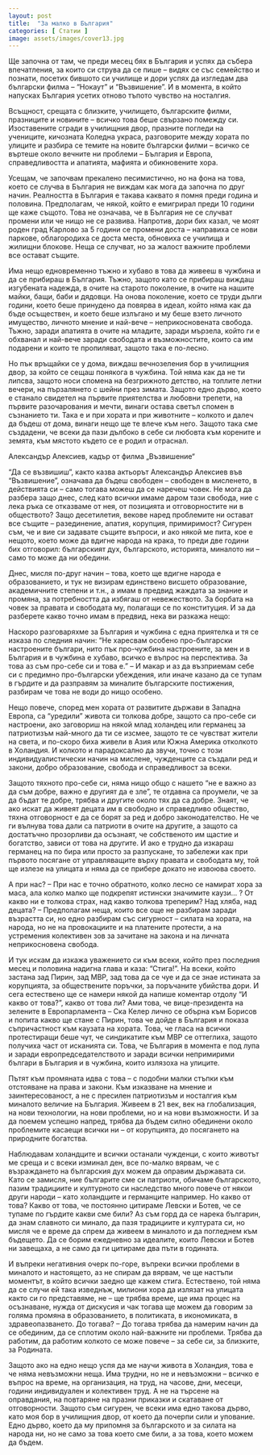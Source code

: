 ```yaml
---
layout: post
title:  "За малко в България"
categories: [ Статии ]
image: assets/images/cover13.jpg
---
```


Ще започна от там, че преди месец бях в България и успях да събера впечатления, за които си струва да се пише – видях се със семейство и познати, посетих бившото си училище и дори успях да изгледам два български филма – “Нокаут” и “Възвишение”. И в момента, в който напусках България усетих отново тъпото чувство на носталгия.

Всъщност, срещата с близките, училището, българските филми, празниците и новините – всичко това беше свързано помежду си. Изоставените сгради в училищния двор, празните погледи на учениците, кичозната Коледна украса, разговорите между хората по улиците и разбира се темите на новите български филми – всичко се въртеше около вечните ни проблеми – България и Европа, справедливостта и апатията, мафията и обикновените хора.

Усещам, че започвам прекалено песимистично, но на фона на това, което се случва в България не виждам как мога да започна по друг начин. Реалността в България е такава каквато я помня преди година и половина. Предполагам, че някой, който е емигрирал преди 10 години ще каже същото. Това не означава, че в България не се случват промени или че нищо не се развива. Напротив, дори бих казал, че моят роден град Карлово за 5 години се промени доста – направиха се нови паркове, облагородиха се доста места, обновиха се училища и жилищни блокове. Неща се случват, но за жалост важните проблеми все остават същите.

Има нещо едновременно тъжно и хубаво в това да живееш в чужбина и да се прибираш в България. Тъжно, защото като се прибираш виждаш изгубената надежда, в очите на старото поколение, в очите на нашите майки, бащи, баби и дядовци. На онова поколение, което се труди дълги години, което беше принудено да повярва в идеал, който няма как да бъде осъществен, и което беше излъгано и му беше взето личното имущество, личното мнение и най-вече – неприкосновената свобода. Тъжно, заради апатията в очите на младите, заради мързела, който ги е обхванал и най-вече заради свободата и възможностите, които са им подарени и които те пропиляват, защото така е по-лесно.

Но пък връщайки се у дома, виждаш вечнозеления бор в училищния двор, за който се сещаш понякога в чужбина. Той няма как да не ти липсва, защото носи спомена на безгрижното детство, на топлите летни вечери, на пързалянето с шейни през зимата. Защото едно дърво, което е станало свидетел на първите приятелства и любовни трепети, на първите разочарования и мечти, винаги остава светъл спомен в съзнанието ти. Така е и при хората и при животните – колкото и далеч да бъдеш от дома, винаги нещо ще те влече към него. Защото така сме създадени, че всеки да пази дълбоко в себе си любовта към корените и земята, към мястото където се е родил и отраснал.

 



Александър Алексиев, кадър от филма „Възвишение“

 

“Да се възвишиш”, както казва актьорът Александър Алексиев във “Възвишение”, означава да бъдеш свободен – свободен в мисленето, в действията си – само тогава можеш да се наречеш човек. Не мога да разбера защо днес, след като всички имаме даром тази свобода, ние с лека ръка се отказваме от нея, от позицията и отговорностите ни в обществото? Защо десетилетия, векове наред проблемите ни остават все същите – разединение, апатия, корупция, примиримост? Сигурен съм, че и вие си задавате същите въпроси, и ако някой ме пита, кое е нещото, което може да вдигне народа на крака, то преди две години бих отговорил: българският дух, българското, историята, миналото ни – само то може да ни обедини.

Днес, мисля по-друг начин – това, което ще вдигне народа е образованието, и тук не визирам единствено висшето образование, академичните степени и т.н., а имам в предвид жаждата за знание и промяна, за потребността да избягаш от невежеството. За борбата на човек за правата и свободата му, полагащи се по конституция. И за да разберете какво точно имам в предвид, нека ви разкажа нещо:

Наскоро разговаряхме за България и чужбина с една приятелка и тя се изказа по следния начин: “Не харесвам особено про-български настроените българи, нито пък про-чужбина настроените, за мен и в България и в чужбина е хубаво, всичко е въпрос на перспектива. За това аз съм про-себе си и това е.” – И макар и аз да възприемам себе си с предимно про-български убеждения, или иначе казано да се тупам в гърдите и да разправям за миналите българските постижения, разбирам че това не води до нищо особено.

Нещо повече, според мен хората от развитите държави в Западна Европа, са “уредили” живота си толкова добре, защото са про-себе си настроени, ако заговориш на някой млад холандец или германец за патриотизъм най-много да ти се изсмее, защото те се чувстват жители на света, и по-скоро биха живели в Азия или Южна Америка отколкото в Холандия. И колкото и парадоксално да звучи, точно с този индивидуалистически начин на мислене, чужденците са създали ред и закони, добро образование, свобода и справедливост за всеки.

Защото тяхното про-себе си, няма нищо общо с нашето “не е важно аз да съм добре, важно е другият да е зле”, те отдавна са проумели, че за да бъдат те добре, трябва и другите около тях да са добре. Знаят, че ако искат да живеят децата им в свободно и справедливо общество, тяхна отговорност е да се борят за ред и добро законодателство. Не че ги вълнува това дали са патриоти в очите на другите, а защото са достатъчно прозорливи да осъзнаят, че собственото им щастие и богатство, зависи от това на другите. И ако е трудно да изкараш германец на по бира или просто за разпускане, то забележи как при първото посягане от управляващите върху правата и свободата му, той ще излезе на улицата и няма да се прибере докато не извоюва своето.

А при нас? – При нас е точно обратното, колко лесно се намират хора за маса, ала колко малко ще подкрепят истински значимите каузи… ? От какво ни е толкова страх, над какво толкова треперим? Над хляба, над децата? – Предполагам неща, които все още не разбирам заради възрастта си, но едно разбирам със сигурност – силата на хората, на народа, но не на провокациите и на платените протести, а на устремения колективен зов за зачитане на закона и на личната неприкосновена свобода.

И тук искам да изкажа уважението си към всеки, който през последния месец и половина надигна глава и каза: “Стига!”. На всеки, който застана зад Пирин, зад МВР, зад това да се чуе и да се знае истината за корупцията, за обществените поръчки, за поръчаните убийства дори. И сега естествено ще се намери някой да напише коментар отдолу “И какво от това?”, какво от това ли? Ами това, че вице-президента на зелените в Европарламента – Ска Келер лично се обърна към Борисов и попита какво ще стане с Пирин, това че дойде в България и показа съпричастност към каузата на хората. Това, че гласа на всички протестиращи беше чут, че синдикатите към МВР се оттеглиха, защото получиха част от исканията си. Това, че България в момента е под лупа и заради европредседателството и заради всички непримирими българи в България и в чужбина, които излязоха на улиците.

Пътят към промяната идва с това – с подобни малки стъпки към отстояване на права и закони. Към изказване на мнение и заинтересованост, а не с пресилен патриотизъм и носталгия към миналото величие на България. Живеем в 21 век, век на глобализация, на нови технологии, на нови проблеми, но и на нови възможности. И за да поемем успешно напред, трябва да бъдем силно обединени около проблемите касаещи всички ни – от корупцията, до посягането на природните богатства.

Наблюдавам холандците и всички останали чужденци, с които животът ме среща и с всеки изминал ден, все по-малко вярвам, че с възраждането на българския дух можем да оправим държавата си. Като се замисля, ние българите сме си патриоти, обичаме българското, пазим традициите и културното си наследство много повече от някои други народи – като холандците и германците например. Но какво от това? Какво от това, че постоянно цитираме Левски и Ботев, че се тупаме по гърдите какви сме били? Аз съм горд да се нарека българин, да знам славното си минало, да пазя традициите и културата си, но мисля че е време да спрем да живеем в миналото и да погледнем към бъдещето. Да се борим ежедневно за идеалите, които Левски и Ботев ни завещаха, а не само да ги цитираме два пъти в годината.

И въпреки негативния очерк по-горе, въпреки всички проблеми в миналото и настоящето, аз не спирам да вярвам, че ще настъпи моментът, в който всички заедно ще кажем стига. Естествено, той няма да се случи ей така изведнъж, милиони хора да излязат на улицата както си го представяме, не – ще трябва време, ще има процес на осъзнаване, нужда от дискусия и чак тогава ще можем да говорим за голяма промяна в образованието, в политиката, в икономиката, в здравеопазването. До тогава? – До тогава трябва да намерим начин да се обединим, да се сплотим около най-важните ни проблеми. Трябва да работим, да работим колкото се може повече – за себе си, за близките, за Родината.

Защото ако на едно нещо успя да ме научи живота в Холандия, това е че няма невъзможни неща. Има трудни, но не и невъзможни – всичко е въпрос на време, на организация, на труд, на часове, дни, месеци, години индивидуален и колективен труд. А не на търсене на оправдания, на повтаряне на празни приказки и скатаване от отговорности. Защото съм сигурен, че всеки има едно такова дърво, като моя бор в училищния двор, от което да почерпи сили и упование. Едно дърво, което да му припомня за българското и за силата на народа ни, но не само за това което сме били, а за това, което можем да бъдем.